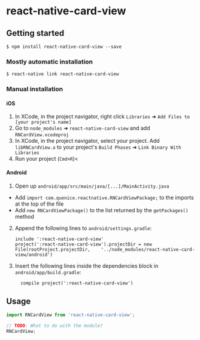 
# react-native-card-view

## Getting started

`$ npm install react-native-card-view --save`

### Mostly automatic installation

`$ react-native link react-native-card-view`

### Manual installation


#### iOS

1. In XCode, in the project navigator, right click `Libraries` ➜ `Add Files to [your project's name]`
2. Go to `node_modules` ➜ `react-native-card-view` and add `RNCardView.xcodeproj`
3. In XCode, in the project navigator, select your project. Add `libRNCardView.a` to your project's `Build Phases` ➜ `Link Binary With Libraries`
4. Run your project (`Cmd+R`)<

#### Android

1. Open up `android/app/src/main/java/[...]/MainActivity.java`
  - Add `import com.quenice.reactnative.RNCardViewPackage;` to the imports at the top of the file
  - Add `new RNCardViewPackage()` to the list returned by the `getPackages()` method
2. Append the following lines to `android/settings.gradle`:
  	```
  	include ':react-native-card-view'
  	project(':react-native-card-view').projectDir = new File(rootProject.projectDir, 	'../node_modules/react-native-card-view/android')
  	```
3. Insert the following lines inside the dependencies block in `android/app/build.gradle`:
  	```
      compile project(':react-native-card-view')
  	```


## Usage
```javascript
import RNCardView from 'react-native-card-view';

// TODO: What to do with the module?
RNCardView;
```
  